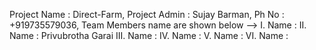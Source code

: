 Project Name : Direct-Farm,
Project Admin : Sujay Barman, Ph No : +919735579036,
Team Members name are shown below -->
I. Name :
II. Name : Privubrotha Garai
III. Name :
IV. Name :
V. Name :
VI. Name :




